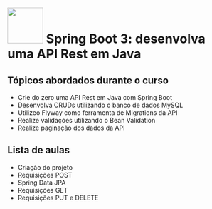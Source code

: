 <h1>
  <img src="https://www.alura.com.br/assets/api/cursos/spring-boot-3-desenvolva-api-rest-java.svg" height="80" width="80">
  Spring Boot 3: desenvolva uma API Rest em Java
  </br>
</h1>

## Tópicos abordados durante o curso

* Crie do zero uma API Rest em Java com Spring Boot
* Desenvolva CRUDs utilizando o banco de dados MySQL
* Utilizeo Flyway como ferramenta de Migrations da API
* Realize validações utilizando o Bean Validation
* Realize paginação dos dados da API

## Lista de aulas

* Criação do projeto
* Requisições POST
* Spring Data JPA
* Requisições GET
* Requisições PUT e DELETE
